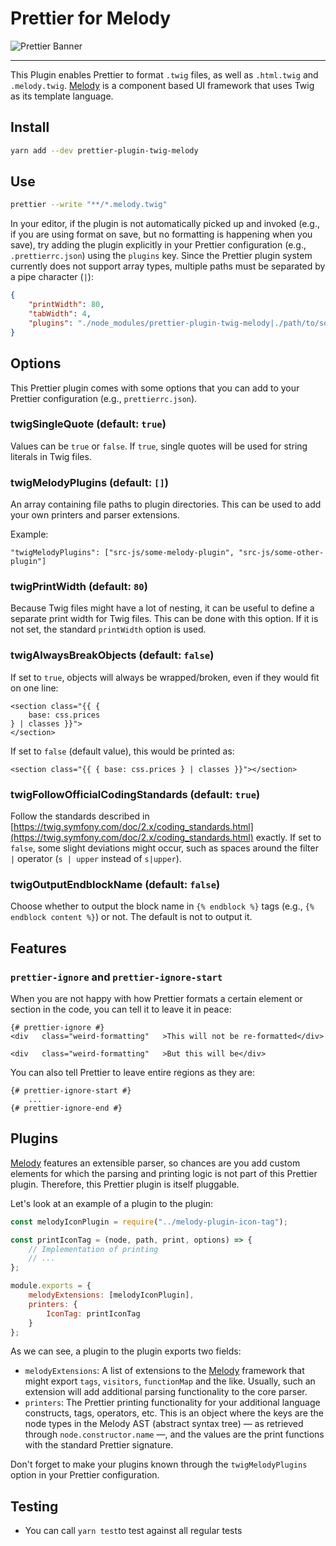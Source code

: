 # Prettier for Melody

![Prettier Banner](https://raw.githubusercontent.com/prettier/prettier-logo/master/images/prettier-banner-light.png)

---

This Plugin enables Prettier to format `.twig` files, as well as `.html.twig` and `.melody.twig`. [Melody](https://melody.js.org) is a component based UI framework that uses Twig as its template language.

## Install

```bash
yarn add --dev prettier-plugin-twig-melody
```

## Use

```bash
prettier --write "**/*.melody.twig"
```

In your editor, if the plugin is not automatically picked up and invoked (e.g., if you are using format on save, but no formatting is happening when you save), try adding the plugin explicitly in your Prettier configuration (e.g., `.prettierrc.json`) using the `plugins` key. Since the Prettier plugin system currently does not support array types, multiple paths must be separated by a pipe character (`|`):

```json
{
    "printWidth": 80,
    "tabWidth": 4,
    "plugins": "./node_modules/prettier-plugin-twig-melody|./path/to/some/other/plugin"
}
```

## Options

This Prettier plugin comes with some options that you can add to your Prettier configuration (e.g., `prettierrc.json`).

### twigSingleQuote (default: `true`)

Values can be `true` or `false`. If `true`, single quotes will be used for string literals in Twig files.

### twigMelodyPlugins (default: `[]`)

An array containing file paths to plugin directories. This can be used to add your own printers and parser extensions.

Example:

```
"twigMelodyPlugins": ["src-js/some-melody-plugin", "src-js/some-other-plugin"]
```

### twigPrintWidth (default: `80`)

Because Twig files might have a lot of nesting, it can be useful to define a separate print width for Twig files. This can be done with this option. If it is not set, the standard `printWidth` option is used.

### twigAlwaysBreakObjects (default: `false`)

If set to `true`, objects will always be wrapped/broken, even if they would fit on one line:

```
<section class="{{ {
    base: css.prices
} | classes }}">
</section>
```

If set to `false` (default value), this would be printed as:

```
<section class="{{ { base: css.prices } | classes }}"></section>
```

### twigFollowOfficialCodingStandards (default: `true`)

Follow the standards described in [https://twig.symfony.com/doc/2.x/coding_standards.html](https://twig.symfony.com/doc/2.x/coding_standards.html) exactly. If set to `false`, some slight deviations might occur, such as spaces around the filter `|` operator (`s | upper` instead of `s|upper`).

### twigOutputEndblockName (default: `false`)

Choose whether to output the block name in `{% endblock %}` tags (e.g., `{% endblock content %}`) or not. The default is not to output it.

## Features

### `prettier-ignore` and `prettier-ignore-start`

When you are not happy with how Prettier formats a certain element or section in the code, you can tell it to leave it in peace:

```
{# prettier-ignore #}
<div   class="weird-formatting"   >This will not be re-formatted</div>

<div   class="weird-formatting"   >But this will be</div>
```

You can also tell Prettier to leave entire regions as they are:

```
{# prettier-ignore-start #}
    ...
{# prettier-ignore-end #}
```

## Plugins

[Melody](https://melody.js.org) features an extensible parser, so chances are you add custom elements for which the parsing and printing logic is not part of this Prettier plugin. Therefore, this Prettier plugin is itself pluggable.

Let's look at an example of a plugin to the plugin:

```javascript
const melodyIconPlugin = require("../melody-plugin-icon-tag");

const printIconTag = (node, path, print, options) => {
    // Implementation of printing
    // ...
};

module.exports = {
    melodyExtensions: [melodyIconPlugin],
    printers: {
        IconTag: printIconTag
    }
};
```

As we can see, a plugin to the plugin exports two fields:

-   `melodyExtensions`: A list of extensions to the [Melody](https://melody.js.org) framework that might export `tags`, `visitors`, `functionMap` and the like. Usually, such an extension will add additional parsing functionality to the core parser.
-   `printers`: The Prettier printing functionality for your additional language constructs, tags, operators, etc. This is an object where the keys are the node types in the Melody AST (abstract syntax tree) &mdash; as retrieved through `node.constructor.name` &mdash;, and the values are the print functions with the standard Prettier signature.

Don't forget to make your plugins known through the `twigMelodyPlugins` option in your Prettier configuration.

## Testing

-   You can call `yarn test`to test against all regular tests
